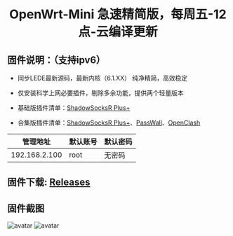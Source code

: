 <div align="center">
<h1>OpenWrt-Mini  急速精简版，每周五-12点-云编译更新</h1>
</div>

## 固件说明：（支持ipv6）

 - 同步LEDE最新源码，最新内核（6.1.XX）  纯净精简，高效稳定

 - 仅安装科学上网必要插件，剔除多余功能，提供两个轻量版本

 - 基础版插件清单：[ShadowSocksR Plus+](https://github.com/fw876/helloworld.git)

 - 合集版插件清单：[ShadowSocksR Plus+](https://github.com/fw876/helloworld.git)、[PassWall](https://github.com/xiaorouji/openwrt-passwall.git)、[OpenClash](https://github.com/vernesong/OpenClash.git.git)

| 管理地址  | 默认账号 | 默认密码 |
| ---- | ---- | ---- |
| 192.168.2.100 | root | 无密码 |

## 固件下载:   [Releases](https://github.com/WukongMaster/OpenWrt-Mini/releases) 

## 固件截图

![avatar](https://github.com/WukongMaster/OpenWrt-Mini/blob/main/jpg/OpenWrt-1.jpg)
![avatar](https://github.com/WukongMaster/OpenWrt-Mini/blob/main/jpg/OpenWrt-2.jpg)
